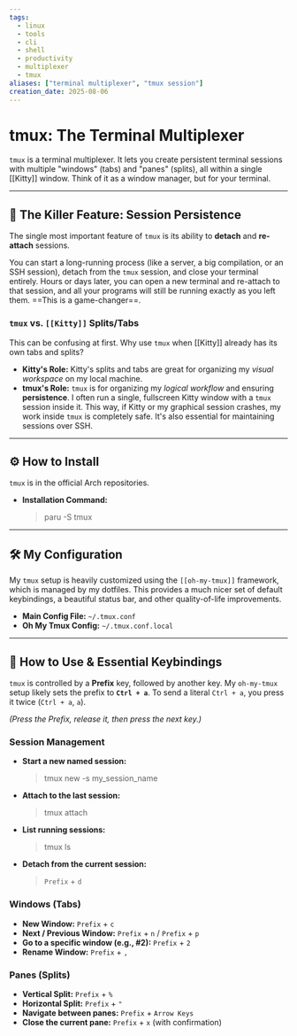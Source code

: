 ```yaml
---
tags:
  - linux
  - tools
  - cli
  - shell
  - productivity
  - multiplexer
  - tmux
aliases: ["terminal multiplexer", "tmux session"]
creation_date: 2025-08-06
---
```


# tmux: The Terminal Multiplexer

`tmux` is a terminal multiplexer. It lets you create persistent terminal sessions with multiple "windows" (tabs) and "panes" (splits), all within a single [[Kitty]] window. Think of it as a window manager, but for your terminal.

---
## 🤔 The Killer Feature: Session Persistence
The single most important feature of `tmux` is its ability to **detach** and **re-attach** sessions.

You can start a long-running process (like a server, a big compilation, or an SSH session), detach from the `tmux` session, and close your terminal entirely. Hours or days later, you can open a new terminal and re-attach to that session, and all your programs will still be running exactly as you left them. ==This is a game-changer==.

### `tmux` vs. `[[Kitty]]` Splits/Tabs
This can be confusing at first. Why use `tmux` when [[Kitty]] already has its own tabs and splits?

- **Kitty's Role:** Kitty's splits and tabs are great for organizing my *visual workspace* on my local machine.
- **tmux's Role:** `tmux` is for organizing my *logical workflow* and ensuring **persistence**. I often run a single, fullscreen Kitty window with a `tmux` session inside it. This way, if Kitty or my graphical session crashes, my work inside `tmux` is completely safe. It's also essential for maintaining sessions over SSH.

---
## ⚙️ How to Install
`tmux` is in the official Arch repositories.

- **Installation Command:**
  > paru -S tmux

---
## 🛠️ My Configuration
My `tmux` setup is heavily customized using the `[[oh-my-tmux]]` framework, which is managed by my dotfiles. This provides a much nicer set of default keybindings, a beautiful status bar, and other quality-of-life improvements.

- **Main Config File:** `~/.tmux.conf`
- **Oh My Tmux Config:** `~/.tmux.conf.local`

---
## 🚀 How to Use & Essential Keybindings
`tmux` is controlled by a **Prefix** key, followed by another key. My `oh-my-tmux` setup likely sets the prefix to **`Ctrl + a`**. To send a literal `Ctrl + a`, you press it twice (`Ctrl + a`, `a`).

*(Press the Prefix, release it, then press the next key.)*

### Session Management
- **Start a new named session:**
  > tmux new -s my_session_name

- **Attach to the last session:**
  > tmux attach

- **List running sessions:**
  > tmux ls

- **Detach from the current session:**
  > `Prefix` + `d`

### Windows (Tabs)
- **New Window:** `Prefix` + `c`
- **Next / Previous Window:** `Prefix` + `n` / `Prefix` + `p`
- **Go to a specific window (e.g., #2):** `Prefix` + `2`
- **Rename Window:** `Prefix` + `,`

### Panes (Splits)
- **Vertical Split:** `Prefix` + `%`
- **Horizontal Split:** `Prefix` + `"`
- **Navigate between panes:** `Prefix` + `Arrow Keys`
- **Close the current pane:** `Prefix` + `x` (with confirmation)